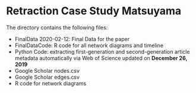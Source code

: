 # Retraction Case Study Matsuyama
The directory contains the following files:
* FinalData 2020-02-12: Final Data for the paper
* FinalDataCode: R code for all network diagrams and timeline
* Python Code: extracting first-generation and second-generation article metadata automatically via Web of Science updated on **December 26, 2019**
* Google Scholar nodes.csv
* Google Scholar edges.csv
* R code for network diagrams
